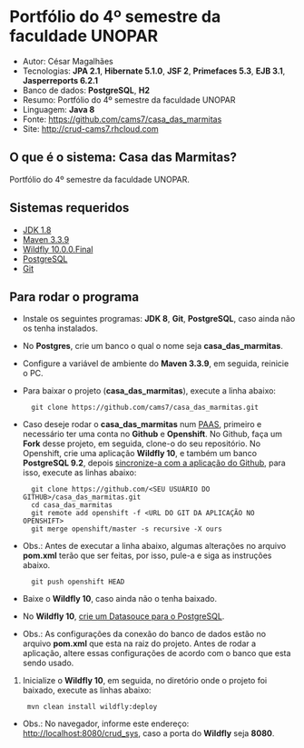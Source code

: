 Portfólio do 4º semestre da faculdade UNOPAR
========================
* Autor: César Magalhães
* Tecnologias: **JPA 2.1**, **Hibernate 5.1.0**, **JSF 2**, **Primefaces 5.3**, **EJB 3.1**, **Jasperreports 6.2.1**
* Banco de dados: **PostgreSQL**, **H2**
* Resumo: Portfólio do 4º semestre da faculdade UNOPAR
* Linguagem: **Java 8**
* Fonte: <https://github.com/cams7/casa_das_marmitas>
* Site: <http://crud-cams7.rhcloud.com>

O que é o sistema: Casa das Marmitas?
-------------------
Portfólio do 4º semestre da faculdade UNOPAR.

Sistemas requeridos
-------------------
* [JDK 1.8](http://www.oracle.com/technetwork/java/javase/downloads/jdk8-downloads-2133151.html?ssSourceSiteId=otnpt)
* [Maven 3.3.9](https://maven.apache.org/download.cgi)
* [Wildfly 10.0.0.Final](http://wildfly.org/downloads/)
* [PostgreSQL](http://www.postgresql.org/download/)
* [Git](https://git-scm.com/downloads)

Para rodar o programa
-------------------
* Instale os seguintes programas: **JDK 8**, **Git**, **PostgreSQL**, caso ainda não os tenha instalados.
* No **Postgres**, crie um banco o qual o nome seja **casa_das_marmitas**.
* Configure a variável de ambiente do **Maven 3.3.9**, em seguida, reinicie o PC.
* Para baixar o projeto (**casa_das_marmitas**), execute a linha abaixo:

		git clone https://github.com/cams7/casa_das_marmitas.git
	
* Caso deseje rodar o **casa_das_marmitas** num [PAAS](https://pt.wikipedia.org/wiki/Plataforma_como_serviço), primeiro e necessário ter uma conta no **Github** e **Openshift**. No Github, faça um **Fork** desse projeto, em seguida, clone-o do seu repositório. No Openshift, crie uma aplicação **Wildfly 10**, e também um banco **PostgreSQL 9.2**, depois [sincronize-a com a aplicação do Github](https://developer.jboss.org/wiki/Enable-openshift-ciFullExampleUsingOpenshift-java-client), para isso, execute as linhas abaixo:

		git clone https://github.com/<SEU USUÁRIO DO GITHUB>/casa_das_marmitas.git
		cd casa_das_marmitas
		git remote add openshift -f <URL DO GIT DA APLICAÇÃO NO OPENSHIFT>
		git merge openshift/master -s recursive -X ours
	
* Obs.: Antes de executar a linha abaixo, algumas alterações no arquivo **pom.xml** terão que ser feitas, por isso, pule-a e siga as instruções abaixo.

		git push openshift HEAD
	
* Baixe o **Wildfly 10**, caso ainda não o tenha baixado.

* No **Wildfly 10**, [crie um Datasouce para o PostgreSQL](https://desenvolvo.wordpress.com/2012/06/21/configurando-ds-jbossas7/).

* Obs.: As configurações da conexão do banco de dados estão no arquivo **pom.xml** que esta na raiz do projeto. Antes de rodar a aplicação, altere essas configurações de acordo com o banco que esta sendo usado.

1. Inicialize o **Wildfly 10**, em seguida, no diretório onde o projeto foi baixado, execute as linhas abaixo:

		mvn clean install wildfly:deploy
	
* Obs.: No navegador, informe este endereço: <http://localhost:8080/crud_sys>, caso a porta do **Wildfly** seja **8080**.